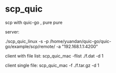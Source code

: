 # scp_quic
scp with quic-go , pure pure


server:

./scp_quic_linux -s -p /home/yuandan/quic-go/quic-go/example/scp/remote/ -a "192.168.1.1:4200"


client with file list:
scp_quic_mac -flist ./f.dat -d 1

client single file:
scp_quic_mac -f ./f.tar.gz -d 1

